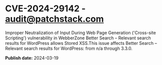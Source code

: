 # CVE-2024-29142 - audit@patchstack.com

Improper Neutralization of Input During Web Page Generation ('Cross-site Scripting') vulnerability in WebberZone Better Search – Relevant search results for WordPress allows Stored XSS.This issue affects Better Search – Relevant search results for WordPress: from n/a through 3.3.0.



**Publish date:** 2024-03-19
